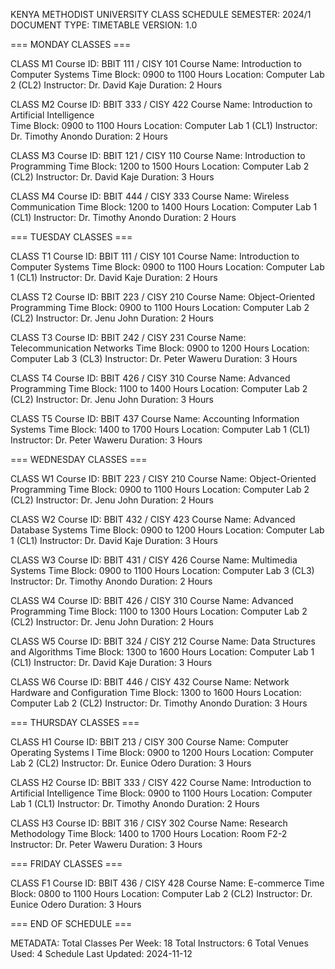 KENYA METHODIST UNIVERSITY CLASS SCHEDULE
SEMESTER: 2024/1
DOCUMENT TYPE: TIMETABLE
VERSION: 1.0

=== MONDAY CLASSES ===

CLASS M1
Course ID: BBIT 111 / CISY 101
Course Name: Introduction to Computer Systems
Time Block: 0900 to 1100 Hours
Location: Computer Lab 2 (CL2)
Instructor: Dr. David Kaje
Duration: 2 Hours

CLASS M2
Course ID: BBIT 333 / CISY 422
Course Name: Introduction to Artificial Intelligence  
Time Block: 0900 to 1100 Hours
Location: Computer Lab 1 (CL1)
Instructor: Dr. Timothy Anondo
Duration: 2 Hours

CLASS M3
Course ID: BBIT 121 / CISY 110
Course Name: Introduction to Programming
Time Block: 1200 to 1500 Hours
Location: Computer Lab 2 (CL2)
Instructor: Dr. David Kaje
Duration: 3 Hours

CLASS M4
Course ID: BBIT 444 / CISY 333
Course Name: Wireless Communication
Time Block: 1200 to 1400 Hours
Location: Computer Lab 1 (CL1)
Instructor: Dr. Timothy Anondo
Duration: 2 Hours

=== TUESDAY CLASSES ===

CLASS T1
Course ID: BBIT 111 / CISY 101
Course Name: Introduction to Computer Systems
Time Block: 0900 to 1100 Hours
Location: Computer Lab 1 (CL1)
Instructor: Dr. David Kaje
Duration: 2 Hours

CLASS T2
Course ID: BBIT 223 / CISY 210
Course Name: Object-Oriented Programming
Time Block: 0900 to 1100 Hours
Location: Computer Lab 2 (CL2)
Instructor: Dr. Jenu John
Duration: 2 Hours

CLASS T3
Course ID: BBIT 242 / CISY 231
Course Name: Telecommunication Networks
Time Block: 0900 to 1200 Hours
Location: Computer Lab 3 (CL3)
Instructor: Dr. Peter Waweru
Duration: 3 Hours

CLASS T4
Course ID: BBIT 426 / CISY 310
Course Name: Advanced Programming
Time Block: 1100 to 1400 Hours
Location: Computer Lab 2 (CL2)
Instructor: Dr. Jenu John
Duration: 3 Hours

CLASS T5
Course ID: BBIT 437
Course Name: Accounting Information Systems
Time Block: 1400 to 1700 Hours
Location: Computer Lab 1 (CL1)
Instructor: Dr. Peter Waweru
Duration: 3 Hours

=== WEDNESDAY CLASSES ===

CLASS W1
Course ID: BBIT 223 / CISY 210
Course Name: Object-Oriented Programming
Time Block: 0900 to 1100 Hours
Location: Computer Lab 2 (CL2)
Instructor: Dr. Jenu John
Duration: 2 Hours

CLASS W2
Course ID: BBIT 432 / CISY 423
Course Name: Advanced Database Systems
Time Block: 0900 to 1200 Hours
Location: Computer Lab 1 (CL1)
Instructor: Dr. David Kaje
Duration: 3 Hours

CLASS W3
Course ID: BBIT 431 / CISY 426
Course Name: Multimedia Systems
Time Block: 0900 to 1100 Hours
Location: Computer Lab 3 (CL3)
Instructor: Dr. Timothy Anondo
Duration: 2 Hours

CLASS W4
Course ID: BBIT 426 / CISY 310
Course Name: Advanced Programming
Time Block: 1100 to 1300 Hours
Location: Computer Lab 2 (CL2)
Instructor: Dr. Jenu John
Duration: 2 Hours

CLASS W5
Course ID: BBIT 324 / CISY 212
Course Name: Data Structures and Algorithms
Time Block: 1300 to 1600 Hours
Location: Computer Lab 1 (CL1)
Instructor: Dr. David Kaje
Duration: 3 Hours

CLASS W6
Course ID: BBIT 446 / CISY 432
Course Name: Network Hardware and Configuration
Time Block: 1300 to 1600 Hours
Location: Computer Lab 2 (CL2)
Instructor: Dr. Timothy Anondo
Duration: 3 Hours

=== THURSDAY CLASSES ===

CLASS H1
Course ID: BBIT 213 / CISY 300
Course Name: Computer Operating Systems I
Time Block: 0900 to 1200 Hours
Location: Computer Lab 2 (CL2)
Instructor: Dr. Eunice Odero
Duration: 3 Hours

CLASS H2
Course ID: BBIT 333 / CISY 422
Course Name: Introduction to Artificial Intelligence
Time Block: 0900 to 1100 Hours
Location: Computer Lab 1 (CL1)
Instructor: Dr. Timothy Anondo
Duration: 2 Hours

CLASS H3
Course ID: BBIT 316 / CISY 302
Course Name: Research Methodology
Time Block: 1400 to 1700 Hours
Location: Room F2-2
Instructor: Dr. Peter Waweru
Duration: 3 Hours

=== FRIDAY CLASSES ===

CLASS F1
Course ID: BBIT 436 / CISY 428
Course Name: E-commerce
Time Block: 0800 to 1100 Hours
Location: Computer Lab 2 (CL2)
Instructor: Dr. Eunice Odero
Duration: 3 Hours

=== END OF SCHEDULE ===

METADATA:
Total Classes Per Week: 18
Total Instructors: 6
Total Venues Used: 4
Schedule Last Updated: 2024-11-12